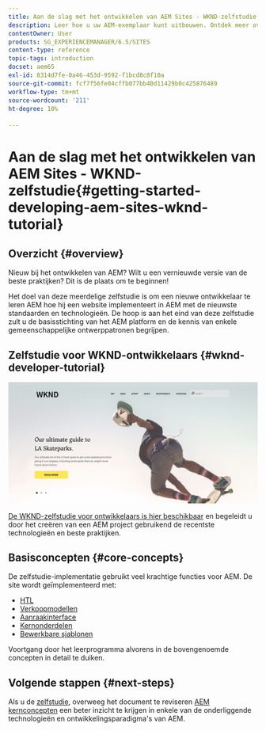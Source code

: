 ```yaml
---
title: Aan de slag met het ontwikkelen van AEM Sites - WKND-zelfstudie
description: Leer hoe u uw AEM-exemplaar kunt uitbouwen. Ontdek meer over het platform en de onderdelen, en over tools voor ontwikkeling en personalisatie.
contentOwner: User
products: SG_EXPERIENCEMANAGER/6.5/SITES
content-type: reference
topic-tags: introduction
docset: aem65
exl-id: 8314d7fe-0a46-453d-9592-f1bcd8c8f10a
source-git-commit: fcf7f56fe04cffb077bb40d11429b0c425876489
workflow-type: tm+mt
source-wordcount: '211'
ht-degree: 10%

---
```



# Aan de slag met het ontwikkelen van AEM Sites - WKND-zelfstudie{#getting-started-developing-aem-sites-wknd-tutorial}

## Overzicht {#overview}

Nieuw bij het ontwikkelen van AEM? Wilt u een vernieuwde versie van de beste praktijken? Dit is de plaats om te beginnen!

Het doel van deze meerdelige zelfstudie is om een nieuwe ontwikkelaar te leren AEM hoe hij een website implementeert in AEM met de nieuwste standaarden en technologieën. De hoop is aan het eind van deze zelfstudie zult u de basisstichting van het AEM platform en de kennis van enkele gemeenschappelijke ontwerppatronen begrijpen.

## Zelfstudie voor WKND-ontwikkelaars {#wknd-developer-tutorial}

![WKND](assets/screen_shot_2018-11-23at152453.png)

[De WKND-zelfstudie voor ontwikkelaars is hier beschikbaar](https://experienceleague.adobe.com/docs/experience-manager-learn/getting-started-wknd-tutorial-develop/overview.html) en begeleidt u door het creëren van een AEM project gebruikend de recentste technologieën en beste praktijken.

## Basisconcepten {#core-concepts}

De zelfstudie-implementatie gebruikt veel krachtige functies voor AEM. De site wordt geïmplementeerd met:

* [HTL](https://experienceleague.adobe.com/docs/experience-manager-htl/content/overview.html)
* [Verkoopmodellen](https://sling.apache.org/documentation/bundles/models.html)
* [Aanraakinterface](/help/sites-developing/touch-ui-concepts.md)
* [Kernonderdelen](https://experienceleague.adobe.com/docs/experience-manager-core-components/using/introduction.html)
* [Bewerkbare sjablonen](/help/sites-developing/page-templates-editable.md)

Voortgang door het leerprogramma alvorens in de bovengenoemde concepten in detail te duiken.

## Volgende stappen {#next-steps}

Als u de [zelfstudie](https://helpx.adobe.com/experience-manager/kt/sites/using/getting-started-wknd-tutorial-develop.html), overweeg het document te reviseren [AEM kernconcepten](/help/sites-developing/the-basics.md) een beter inzicht te krijgen in enkele van de onderliggende technologieën en ontwikkelingsparadigma&#39;s van AEM.
